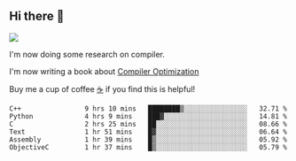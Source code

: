 


<!--
**liusy58/liusy58** is a ✨ _special_ ✨ repository because its `README.md` (this file) appears on your GitHub profile.

Here are some ideas to get you started:

- 🔭 I’m currently working on ...
- 🌱 I’m currently learning ...
- 👯 I’m looking to collaborate on ...
- 🤔 I’m looking for help with ...
- 💬 Ask me about ...
- 📫 How to reach me: ...
- 😄 Pronouns: ...
- ⚡ Fun fact: ...
-->
<!--
![](https://komarev.com/ghpvc/?username=liusy58&color=brightgreen&label=PROFILE+VIEWS)




- 🔭 I’m currently working on my .
- 📫 How to reach me:plz contact me by [email](liusy58@,ail2.sysu.edu.cn) or WeChat(LIUSIYU_58)
- 🏫 I'm an undergraduate in Sun-Yat-sen University majoring in the computer science. Expected to graduate in Spring 2021.
- 👯 I'm now interested in System such as OS, Compiler and Database. 
- 🤔 I’m looking for help with Database System.
-->

## Hi there 👋
![](https://komarev.com/ghpvc/?username=liusy58&color=brightgreen&label=PROFILE+VIEWS)



I'm now doing some research on compiler.

I'm now writing a book about [Compiler Optimization](https://github.com/liusy58/CompilerNotes) 

Buy me a cup of coffee [☕️](https://user-images.githubusercontent.com/45984215/202376581-4837a283-4812-4063-82bc-cc9c3101d3a5.jpg) if you find this is helpful!


 <!--START_SECTION:waka-->

```text
C++                9 hrs 10 mins   ████████▒░░░░░░░░░░░░░░░░   32.71 %
Python             4 hrs 9 mins    ███▓░░░░░░░░░░░░░░░░░░░░░   14.81 %
C                  2 hrs 25 mins   ██░░░░░░░░░░░░░░░░░░░░░░░   08.66 %
Text               1 hr 51 mins    █▓░░░░░░░░░░░░░░░░░░░░░░░   06.64 %
Assembly           1 hr 39 mins    █▒░░░░░░░░░░░░░░░░░░░░░░░   05.92 %
ObjectiveC         1 hr 37 mins    █▒░░░░░░░░░░░░░░░░░░░░░░░   05.79 %
```

<!--END_SECTION:waka-->
